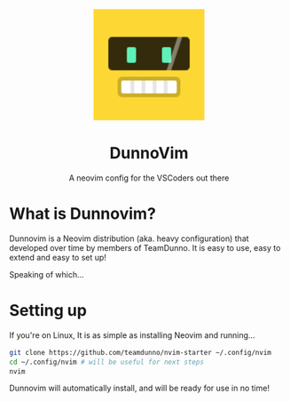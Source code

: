 <div align="center">
    <img src="./assets/dunno.png" alt="The team's logo" width="200" height="200"/>
    <h1>DunnoVim</h1>
    <p>A neovim config for the VSCoders out there</p>
</div>

# What is Dunnovim?

Dunnovim is a Neovim distribution (aka. heavy configuration) that developed over time by members of TeamDunno. It is easy to use, easy to extend and easy to set up!

Speaking of which...

# Setting up

If you're on Linux, It is as simple as installing Neovim and running...

```sh
git clone https://github.com/teamdunno/nvim-starter ~/.config/nvim
cd ~/.config/nvim # will be useful for next steps
nvim
```

Dunnovim will automatically install, and will be ready for use in no time!
